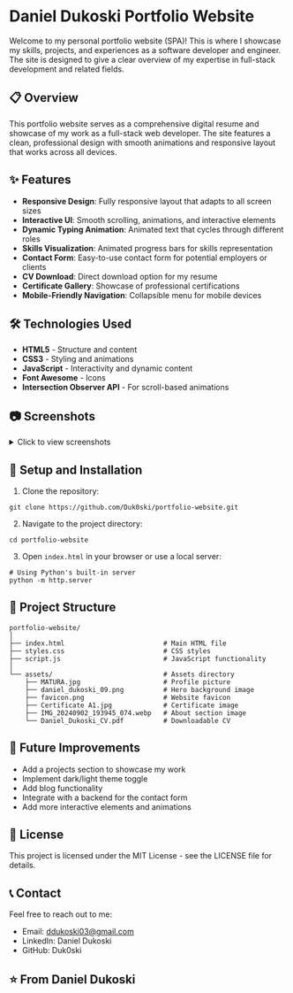 # Daniel Dukoski Portfolio Website
Welcome to my personal portfolio website (SPA)! This is where I showcase my skills, projects, and experiences as a software developer and engineer. The site is designed to give a clear overview of my expertise in full-stack development and related fields.

## 📋 Overview

This portfolio website serves as a comprehensive digital resume and showcase of my work as a full-stack web developer. The site features a clean, professional design with smooth animations and responsive layout that works across all devices.

## ✨ Features

- **Responsive Design**: Fully responsive layout that adapts to all screen sizes
- **Interactive UI**: Smooth scrolling, animations, and interactive elements
- **Dynamic Typing Animation**: Animated text that cycles through different roles
- **Skills Visualization**: Animated progress bars for skills representation
- **Contact Form**: Easy-to-use contact form for potential employers or clients
- **CV Download**: Direct download option for my resume
- **Certificate Gallery**: Showcase of professional certifications
- **Mobile-Friendly Navigation**: Collapsible menu for mobile devices

## 🛠️ Technologies Used

- **HTML5** - Structure and content
- **CSS3** - Styling and animations
- **JavaScript** - Interactivity and dynamic content
- **Font Awesome** - Icons
- **Intersection Observer API** - For scroll-based animations

## 📷 Screenshots

<details>
<summary>Click to view screenshots</summary>

### Home Section
![Home Section](screenshots/home-section.png)
![Screenshot (30)](https://github.com/user-attachments/assets/846874b1-4e51-4dcf-90b8-61a64dcfff18)

### About Section
![A![Screenshot (38)](https://github.com/user-attachments/assets/a96c1569-4d4e-49d1-936a-ad88cf32ea3a)
bout Section](screenshots/about-section.png)

### Skills Section
![Skills Section](screenshots/skills-section.png)
![Screenshot (37)](https://github.com/user-attachments/assets/c239bcaf-736f-4aea-bb6e-093eb9594643)

### Certificates Section
![Certificates Section](screenshots/certificates-section.png)
![Screenshot (34)](https://github.com/user-attachments/assets/374d35d5-29d2-4247-9619-94b4fb6bb466)

### Contact Section
![Contact Section](screenshots/contact-section.png)
![Screenshot (35)](https://github.com/user-attachments/assets/fbf4a783-1ee0-4901-abd8-e30fb6b39165)
</details>

## 🚀 Setup and Installation

1. Clone the repository:
```
git clone https://github.com/Duk0ski/portfolio-website.git
```
2. Navigate to the project directory:
```
cd portfolio-website
```

3. Open `index.html` in your browser or use a local server:
```
# Using Python's built-in server
python -m http.server
```

## 📁 Project Structure

```
portfolio-website/
│
├── index.html                         # Main HTML file
├── styles.css                         # CSS styles
├── script.js                          # JavaScript functionality
│
└── assets/                            # Assets directory
    ├── MATURA.jpg                     # Profile picture
    ├── daniel_dukoski_09.png          # Hero background image
    ├── favicon.png                    # Website favicon
    ├── Certificate A1.jpg             # Certificate image
    ├── IMG_20240902_193945_074.webp   # About section image
    └── Daniel_Dukoski_CV.pdf          # Downloadable CV
```

## 🔄 Future Improvements
- Add a projects section to showcase my work
- Implement dark/light theme toggle
- Add blog functionality
- Integrate with a backend for the contact form
- Add more interactive elements and animations

## 📝 License
This project is licensed under the MIT License - see the LICENSE file for details.

## 📞 Contact
Feel free to reach out to me:

- Email: ddukoski03@gmail.com
- LinkedIn: Daniel Dukoski
- GitHub: Duk0ski

## ⭐️ From Daniel Dukoski


```
